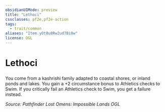 ```yaml
---
obsidianUIMode: preview
title: "Lethoci"
cssclasses: pf2e,pf2e-action
tags:
  - trait/common
aliases: "Item.yOt8u8Rw2ud7Bi8w"
license: OGL
---
```

# Lethoci

### 






You come from a kashrishi family adapted to coastal shores, or inland ponds and lakes. You gain a +2 circumstance bonus to Athletics checks to Swim. If you critically fail an Athletics check to Swim, you get a failure instead.

*Source: Pathfinder Lost Omens: Impossible Lands*
*OGL*